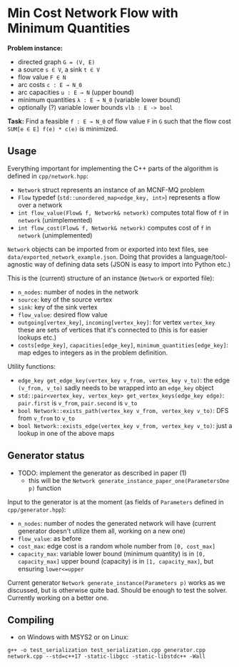 # Min Cost Network Flow with Minimum Quantities

**Problem instance:**
- directed graph `G = (V, E)`
- a source `s ∈ V`, a sink `t ∈ V`
- flow value `F ∈ N`
- arc costs `c : E → N_0`
- arc capacities `u : E → N` (upper bound)
- minimum quantities `λ : E → N_0` (variable lower bound)
- optionally (?) variable lower bounds `vlb : E -> bool`

**Task:**
Find a feasible `f : E → N_0` of flow value `F` in `G`
such that the flow cost `SUM[e ∈ E] f(e) * c(e)` is minimized.

## Usage

Everything important for implementing the C++ parts of the algorithm is defined in `cpp/network.hpp`:

- `Network` struct represents an instance of an MCNF-MQ problem
- `Flow` typedef (`std::unordered_map<edge_key, int>`) represents a flow over a network
- `int flow_value(Flow& f, Network& network)` computes total flow of `f` in `network` (unimplemented)
- `int flow_cost(Flow& f, Network& network)` computes cost of `f` in `network` (unimplemented)

`Network` objects can be imported from or exported into text files, see `data/exported_network_example.json`.
Doing that provides a language/tool-agnostic way of defining data sets (JSON is easy to import into Python etc.)

This is the (current) structure of an instance (`Network` or exported file):

- `n_nodes`: number of nodes in the network
- `source`: key of the source vertex
- `sink`: key of the sink vertex
- `flow_value`: desired flow value
- `outgoing[vertex_key]`, `incoming[vertex_key]`: for vertex `vertex_key` these are sets of vertices that it's connected to (this is for easier lookups etc.)
- `costs[edge_key]`, `capacities[edge_key]`, `minimum_quantities[edge_key]`: map edges to integers as in the problem definition. 

Utility functions:

- `edge_key get_edge_key(vertex_key v_from, vertex_key v_to)`: the edge `(v_from, v_to)` sadly needs to be wrapped into an `edge_key` object
- `std::pair<vertex_key, vertex_key> get_vertex_keys(edge_key edge)`: `pair.first` is `v_from`, `pair.second` is `v_to`
- `bool Network::exists_path(vertex_key v_from, vertex_key v_to)`: DFS from `v_from` to `v_to`
- `bool Network::exists_edge(vertex_key v_from, vertex_key v_to)`: just a lookup in one of the above maps

## Generator status

- TODO: implement the generator as described in paper (1)
    - this will be the `Network generate_instance_paper_one(ParametersOne p)` function

Input to the generator is at the moment (as fields of `Parameters` defined in `cpp/generator.hpp`):
- `n_nodes`: number of nodes the generated network will have (current generator doesn't utilize them all, working on a new one)
- `flow_value`: as before
- `cost_max`: edge cost is a random whole number from `[0, cost_max]`
- `capacity_max`:
    variable lower bound (minimum quantity) is in `[0, capacity_max]`
    upper bound (capacity) is in `[1, capacity_max]`, but ensuring `lower<=upper`


Current generator `Network generate_instance(Parameters p)` works as we discussed, but is otherwise quite bad.
Should be enough to test the solver.
Currently working on a better one.

## Compiling

- on Windows with MSYS2 or on Linux:

```
g++ -o test_serialization test_serialization.cpp generator.cpp network.cpp --std=c++17 -static-libgcc -static-libstdc++ -Wall
```